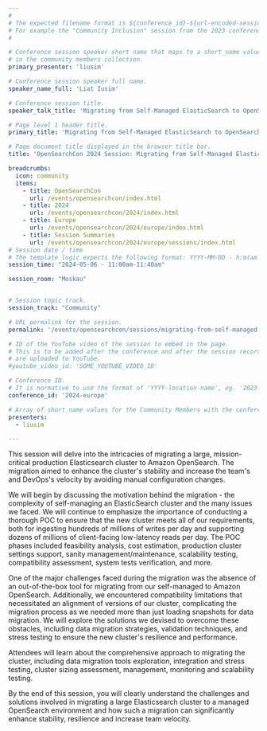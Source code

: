 ```yaml
---
#
# The expected filename format is ${conference_id}-${url-encoded-session-title}.md
# For example the "Community Inclusion" session from the 2023 conference in North America the title is "2023-north-america-community-inclusion.html"
#

# Conference session speaker short name that maps to a short_name value
# in the community members collection.
primary_presenter: 'liusim'

# Conference session speaker full name.
speaker_name_full: 'Liat Iusim'

# Conference session title.
speaker_talk_title: 'Migrating from Self-Managed ElasticSearch to OpenSearch'

# Page level 1 header title.
primary_title: 'Migrating from Self-Managed ElasticSearch to OpenSearch'

# Page document title displayed in the browser title bar.
title: 'OpenSearchCon 2024 Session: Migrating from Self-Managed ElasticSearch to OpenSearch'

breadcrumbs:
  icon: community
  items:
    - title: OpenSearchCon
      url: /events/opensearchcon/index.html
    - title: 2024
      url: /events/opensearchcon/2024/index.html
    - title: Europe
      url: /events/opensearchcon/2024/europe/index.html
    - title: Session Summaries
      url: /events/opensearchcon/2024/europe/sessions/index.html
# Session date / time
# The template logic expects the following format: YYYY-MM-DD - h:m(am|pm)-(h:m(am|pm))
session_time: "2024-05-06 - 11:00am-11:40am"

session_room: "Moskau"


# Session topic track.
session_track: "Community"

# URL permalink for the session.
permalink: '/events/opensearchcon/sessions/migrating-from-self-managed-elasticsearch-to-opensearch.html'

# ID of the YouTube video of the session to embed in the page.
# This is to be added after the conference and after the session recordings
# are uploaded to YouTube.
#youtube_video_id: 'SOME_YOUTUBE_VIDEO_ID'

# Conference ID.
# It is normative to use the format of 'YYYY-location-name', eg. '2023-north-america'.
conference_id: '2024-europe'

# Array of short_name values for the Community Members with the conference_speaker persona whom are presenting the session. This includes the primary_speaker indicated above and any other presenters (if any).
presenters:
  - liusim

---
```

This session will delve into the intricacies of migrating a large, mission-critical production Elasticsearch cluster to Amazon OpenSearch. The migration aimed to enhance the cluster's stability and increase the team's and DevOps's velocity by avoiding manual configuration changes. 

We will begin by discussing the motivation behind the migration - the complexity of self-managing an ElasticSearch cluster and the many issues we faced. We will continue to emphasize the importance of conducting a thorough POC to ensure that the new cluster meets all of our requirements, both for ingesting hundreds of millions of writes per day and supporting dozens of millions of client-facing low-latency reads per day. The POC phases included feasibility analysis, cost estimation, production cluster settings support, sanity management/maintenance, scalability testing, compatibility assessment, system tests verification, and more. 

One of the major challenges faced during the migration was the absence of an out-of-the-box tool for migrating from our self-managed to Amazon OpenSearch. Additionally, we encountered compatibility limitations that necessitated an alignment of versions of our cluster, complicating the migration process as we needed more than just loading snapshots for data migration. We will explore the solutions we devised to overcome these obstacles, including data migration strategies, validation techniques, and stress testing to ensure the new cluster's resilience and performance. 

Attendees will learn about the comprehensive approach to migrating the cluster, including data migration tools exploration, integration and stress testing, cluster sizing assessment, management, monitoring and scalability testing.  

By the end of this session, you will clearly understand the challenges and solutions involved in migrating a large Elasticsearch cluster to a managed OpenSearch environment and how such a migration can significantly enhance stability, resilience and increase team velocity.